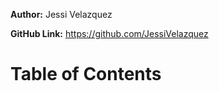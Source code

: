 **Author:** Jessi Velazquez

**GitHub Link:** https://github.com/JessiVelazquez

# Table of Contents

